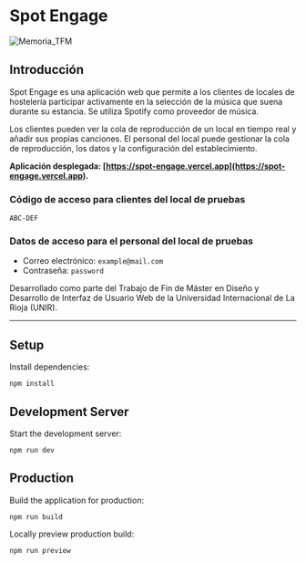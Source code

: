 # Spot Engage

![Memoria_TFM](https://github.com/user-attachments/assets/7d20a8c2-e6f0-4931-b586-57be2a82effd)

## Introducción
Spot Engage es una aplicación web que permite a los clientes de locales de hostelería participar activamente en la selección de la música que suena durante su estancia. Se utiliza Spotify como proveedor de música.

Los clientes pueden ver la cola de reproducción de un local en tiempo real y añadir sus propias canciones. El personal del local puede gestionar la cola de reproducción, los datos y la configuración del establecimiento.

**Aplicación desplegada: [https://spot-engage.vercel.app](https://spot-engage.vercel.app).**

### Código de acceso para clientes del local de pruebas
``ABC-DEF``

### Datos de acceso para el personal del local de pruebas
- Correo electrónico: ``example@mail.com``
- Contraseña: ``password``

Desarrollado como parte del Trabajo de Fin de Máster en Diseño y Desarrollo de Interfaz de Usuario Web de la Universidad Internacional de La Rioja (UNIR).

---

## Setup

Install dependencies:

```
npm install
```

## Development Server

Start the development server:

```
npm run dev
```

## Production

Build the application for production:

```
npm run build
```

Locally preview production build:

```
npm run preview
```
